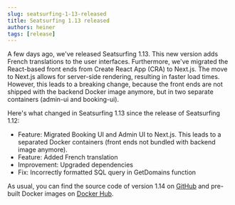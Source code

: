 ```yaml
---
slug: seatsurfing-1-13-released
title: Seatsurfing 1.13 released
authors: heiner
tags: [release]
---
```


A few days ago, we've released Seatsurfing 1.13. This new version adds French translations to the user interfaces. Furthermore, we've migrated the React-based front ends from Create React App (CRA) to Next.js. The move to Next.js allows for server-side rendering, resulting in faster load times. However, this leads to a breaking change, because the front ends are not shipped with the backend Docker image anymore, but in two separate containers (admin-ui and booking-ui).

<!-- truncate -->

Here's what changed in Seatsurfing 1.13 since the release of Seatsurfing 1.12:

* Feature: Migrated Booking UI and Admin UI to Next.js. This leads to a separated Docker containers (front ends not bundled with backend image anymore).
* Feature: Added French translation
* Improvement: Upgraded dependencies
* Fix: Incorrectly formatted SQL query in GetDomains function

As usual, you can find the source code of version 1.14 on [GitHub](https://github.com/seatsurfing/backend) and pre-built Docker images on [Docker Hub](https://hub.docker.com/r/seatsurfing/backend).